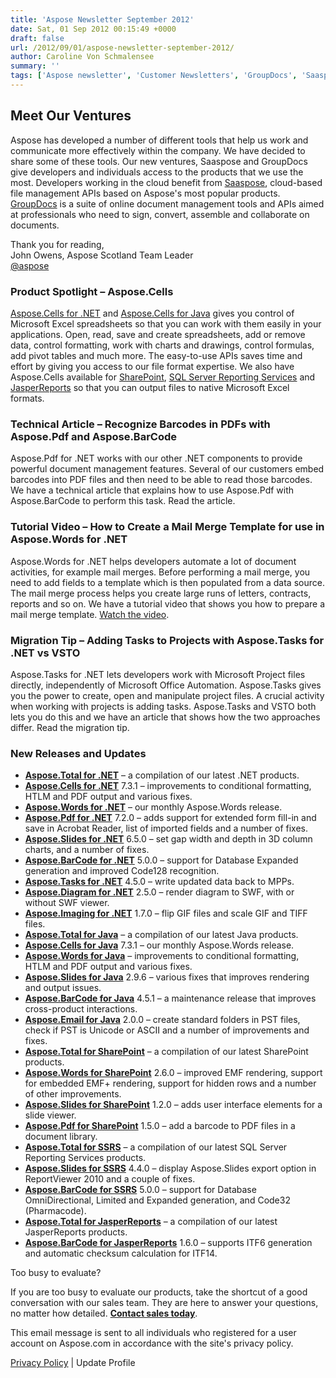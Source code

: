 ```yaml
---
title: 'Aspose Newsletter September 2012'
date: Sat, 01 Sep 2012 00:15:49 +0000
draft: false
url: /2012/09/01/aspose-newsletter-september-2012/
author: Caroline Von Schmalensee
summary: ''
tags: ['Aspose newsletter', 'Customer Newsletters', 'GroupDocs', 'Saaspose']
---
```


## Meet Our Ventures

Aspose has developed a number of different tools that help us work and communicate more effectively within the company. We have decided to share some of these tools. Our new ventures, Saaspose and GroupDocs give developers and individuals access to the products that we use the most. Developers working in the cloud benefit from [Saaspose][1], cloud-based file management APIs based on Aspose's most popular products. [GroupDocs][2] is a suite of online document management tools and APIs aimed at professionals who need to sign, convert, assemble and collaborate on documents.

Thank you for reading,  
John Owens, Aspose Scotland Team Leader  
[@aspose][3]

### Product Spotlight – Aspose.Cells

[](http://bit.ly/pGWTWN)[Aspose.Cells for .NET][4] and [Aspose.Cells for Java][5] gives you control of Microsoft Excel spreadsheets so that you can work with them easily in your applications. Open, read, save and create spreadsheets, add or remove data, control formatting, work with charts and drawings, control formulas, add pivot tables and much more. The easy-to-use APIs saves time and effort by giving you access to our file format expertise. We also have Aspose.Cells available for [SharePoint][6], [SQL Server Reporting Services][7] and [JasperReports][8] so that you can output files to native Microsoft Excel formats.

### Technical Article – Recognize Barcodes in PDFs with Aspose.Pdf and Aspose.BarCode

Aspose.Pdf for .NET works with our other .NET components to provide powerful document management features. Several of our customers embed barcodes into PDF files and then need to be able to read those barcodes. We have a technical article that explains how to use Aspose.Pdf with Aspose.BarCode to perform this task. Read the article.

### Tutorial Video – How to Create a Mail Merge Template for use in Aspose.Words for .NET

[](http://bit.ly/Ritplf)Aspose.Words for .NET helps developers automate a lot of document activities, for example mail merges. Before performing a mail merge, you need to add fields to a template which is then populated from a data source. The mail merge process helps you create large runs of letters, contracts, reports and so on. We have a tutorial video that shows you how to prepare a mail merge template. [Watch the video][9].

### Migration Tip – Adding Tasks to Projects with Aspose.Tasks for .NET vs VSTO

Aspose.Tasks for .NET lets developers work with Microsoft Project files directly, independently of Microsoft Office Automation. Aspose.Tasks gives you the power to create, open and manipulate project files. A crucial activity when working with projects is adding tasks. Aspose.Tasks and VSTO both lets you do this and we have an article that shows how the two approaches differ. Read the migration tip.

### New Releases and Updates

*   [**Aspose.Total for .NET**][10] – a compilation of our latest .NET products.
*   [**Aspose.Cells for .NET**][11] 7.3.1 – improvements to conditional formatting, HTLM and PDF output and various fixes.
*   [**Aspose.Words for .NET**][12] – our monthly Aspose.Words release.
*   [**Aspose.Pdf for .NET**][13] 7.2.0 – adds support for extended form fill-in and save in Acrobat Reader, list of imported fields and a number of fixes.
*   [**Aspose.Slides for .NET**][14] 6.5.0 – set gap width and depth in 3D column charts, and a number of fixes.
*   [**Aspose.BarCode for .NET**][15] 5.0.0 – support for Database Expanded generation and improved Code128 recognition.
*   [**Aspose.Tasks for .NET**][16] 4.5.0 – write updated data back to MPPs.
*   [**Aspose.Diagram for .NET**][17] 2.5.0 – render diagram to SWF, with or without SWF viewer.
*   [**Aspose.Imaging for .NET**][18] 1.7.0 – flip GIF files and scale GIF and TIFF files.
*   [**Aspose.Total for Java**][19] – a compilation of our latest Java products.
*   [**Aspose.Cells for Java**][20] 7.3.1 – our monthly Aspose.Words release.
*   [**Aspose.Words for Java**][21] – improvements to conditional formatting, HTLM and PDF output and various fixes.
*   [**Aspose.Slides for Java**][22] 2.9.6 – various fixes that improves rendering and output issues.
*   [**Aspose.BarCode for Java**][23] 4.5.1 – a maintenance release that improves cross-product interactions.
*   [**Aspose.Email for Java**][24] 2.0.0 – create standard folders in PST files, check if PST is Unicode or ASCII and a number of improvements and fixes.
*   [**Aspose.Total for SharePoint**][25] – a compilation of our latest SharePoint products.
*   [**Aspose.Words for SharePoint**][26] 2.6.0 – improved EMF rendering, support for embedded EMF+ rendering, support for hidden rows and a number of other improvements.
*   [**Aspose.Slides for SharePoint**][27] 1.2.0 – adds user interface elements for a slide viewer.
*   [**Aspose.Pdf for SharePoint**][28] 1.5.0 – add a barcode to PDF files in a document library.
*   [**Aspose.Total for SSRS**][29] – a compilation of our latest SQL Server Reporting Services products.
*   [**Aspose.Slides for SSRS**][30] 4.4.0 – display Aspose.Slides export option in ReportViewer 2010 and a couple of fixes.
*   [**Aspose.BarCode for SSRS**][31] 5.0.0 – support for Database OmniDirectional, Limited and Expanded generation, and Code32 (Pharmacode).
*   [**Aspose.Total for JasperReports**][32] – a compilation of our latest JasperReports products.
*   [**Aspose.BarCode for JasperReports**][33] 1.6.0 – supports ITF6 generation and automatic checksum calculation for ITF14.

Too busy to evaluate?

If you are too busy to evaluate our products, take the shortcut of a good conversation with our sales team. They are here to answer your questions, no matter how detailed. [**Contact sales today**][34].

This email message is sent to all individuals who registered for a user account on Aspose.com in accordance with the site's privacy policy.  
  
[Privacy Policy][35] | Update Profile




[1]: http://bit.ly/zZO8D2
[2]: http://bit.ly/we72th
[3]: http://twitter.com/#!/aspose
[4]: http://bit.ly/Am0iqW
[5]: http://bit.ly/wIyrzS
[6]: http://bit.ly/xK0ILc
[7]: http://bit.ly/xz26dd
[8]: http://bit.ly/wlYhRu
[9]: http://bit.ly/Ritplf
[10]: http://bit.ly/hYf4lL
[11]: http://bit.ly/gVR6jM
[12]: http://bit.ly/h9OR3U
[13]: http://bit.ly/g9rFxf
[14]: http://bit.ly/fOUdIP
[15]: http://bit.ly/jHYuV8
[16]: http://bit.ly/mqZLW6
[17]: http://bit.ly/hAYlci
[18]: http://bit.ly/oRAc3g
[19]: http://bit.ly/gAt9lC
[20]: http://bit.ly/n3uX0h
[21]: http://bit.ly/ie17Mx
[22]: http://bit.ly/nf5g3x
[23]: http://bit.ly/lqDH3Y
[24]: http://bit.ly/n5t3WX
[25]: http://bit.ly/ifW5jD
[26]: http://bit.ly/oKb6Ea
[27]: http://bit.ly/Rivz4j
[28]: http://bit.ly/nBnshE
[29]: http://bit.ly/eFboB9
[30]: http://bit.ly/uk774D
[31]: http://bit.ly/eSxpc4
[32]: http://bit.ly/i5G8S8
[33]: http://bit.ly/m16PwP
[34]: http://bit.ly/iXHvCU
[35]: http://bit.ly/ixgNWu



